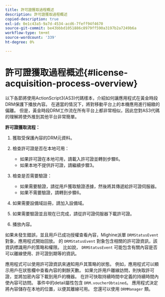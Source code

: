 ```yaml
---
title: 許可證獲取過程概述
description: 許可證獲取過程概述
copied-description: true
exl-id: 0e1c43a5-9a7d-4534-acd6-7feff94f4670
source-git-commit: be43bbbd1051886c8979ff590a3197b2a7249b6a
workflow-type: tm+mt
source-wordcount: '339'
ht-degree: 0%

---
```


# 許可證獲取過程概述{#license-acquisition-process-overview}

以下各節將使用ActionScript3(AS3)代碼樣本，介紹如何讓應用程式在黃金時段DRM保護下播放內容。 在適當的情況下，將對移動平台上的本機應用進行細緻的偏離。 但是，黃金時段DRM工作流在所有平台上都非常相似，因此您對AS3代碼的理解將使外推到其他平台非常簡單。

**許可證獲取流程：**

1. 獲取受保護內容的DRM元資料。
1. 檢查許可證是否在本地可用：

   * 如果許可證在本地可用，請載入許可證並轉到步驟6。
   * 如果本地不提供許可證，請繼續步驟3。

1. 檢查是否需要驗證：

   * 如果需要驗證，請從用戶獲取驗證憑據，然後將其傳遞給許可證伺服器。
   * 如果不需要驗證，請轉到步驟6。

1. 如果需要設備域註冊，請加入設備域。
1. 如果需要驗證並且現在已完成，請從許可證伺服器下載許可證。
1. 播放內容。

如果未發生錯誤，並且用戶已成功授權查看內容，Mighine派單 `DRMStatusEvent` 對象，應用程式開始回放。 的 `DRMStatusEvent` 對象包含相關的許可證資訊，該資訊標識用戶的策略和權限。 比如說， `DRMStatusEvent` 可能包含有關內容是否可以離線使用、許可證到期等的資訊。

應用程式可以使用許可證資訊來通知用戶其策略的狀態。 例如，應用程式可以顯示用戶在狀態欄中查看內容的剩餘天數。 如果允許用戶離線訪問，則快取許可證，並將加密內容下載到用戶的機器。 在許可快取持續時間中定義的持續時間內使內容可訪問。 事件中的detail屬性包含 `DRM.voucherObtained`。 應用程式決定將內容儲存在本地的位置，以便其離線可用。 您還可以使用 `DRMManager` 類。
